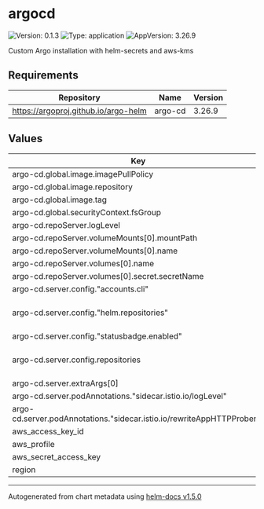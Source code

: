 # argocd

![Version: 0.1.3](https://img.shields.io/badge/Version-0.1.3-informational?style=flat-square) ![Type: application](https://img.shields.io/badge/Type-application-informational?style=flat-square) ![AppVersion: 3.26.9](https://img.shields.io/badge/AppVersion-3.26.9-informational?style=flat-square)

Custom Argo installation with helm-secrets and aws-kms

## Requirements

| Repository | Name | Version |
|------------|------|---------|
| https://argoproj.github.io/argo-helm | argo-cd | 3.26.9 |

## Values

| Key | Type | Default | Description |
|-----|------|---------|-------------|
| argo-cd.global.image.imagePullPolicy | string | `"IfNotPresent"` |  |
| argo-cd.global.image.repository | string | `"ghcr.io/rtang03/argocd-helm-secret"` |  |
| argo-cd.global.image.tag | string | `"2.1.7-rev2"` |  |
| argo-cd.global.securityContext.fsGroup | int | `2000` |  |
| argo-cd.repoServer.logLevel | string | `"info"` |  |
| argo-cd.repoServer.volumeMounts[0].mountPath | string | `"/home/argocd/.aws"` |  |
| argo-cd.repoServer.volumeMounts[0].name | string | `"argocd-aws-credentials"` |  |
| argo-cd.repoServer.volumes[0].name | string | `"argocd-aws-credentials"` |  |
| argo-cd.repoServer.volumes[0].secret.secretName | string | `"argocd-aws-credentials"` |  |
| argo-cd.server.config."accounts.cli" | string | `"apiKey, login"` |  |
| argo-cd.server.config."helm.repositories" | string | `"- url: https://storage.googleapis.com/istio-prerelease/daily-build/master-latest-daily/charts\n  name: istio.io\n"` |  |
| argo-cd.server.config."statusbadge.enabled" | string | `"true"` |  |
| argo-cd.server.config.repositories | string | `"- type: helm\n  url: https://storage.googleapis.com/istio-prerelease/daily-build/master-latest-daily/charts\n  name: istio.io\n"` |  |
| argo-cd.server.extraArgs[0] | string | `"--insecure"` |  |
| argo-cd.server.podAnnotations."sidecar.istio.io/logLevel" | string | `"warning"` |  |
| argo-cd.server.podAnnotations."sidecar.istio.io/rewriteAppHTTPProbers" | string | `"false"` |  |
| aws_access_key_id | string | `"my-access-key-id"` |  |
| aws_profile | string | `"my-aws-profile"` |  |
| aws_secret_access_key | string | `"my-access-key-secret"` |  |
| region | string | `"my-region"` |  |

----------------------------------------------
Autogenerated from chart metadata using [helm-docs v1.5.0](https://github.com/norwoodj/helm-docs/releases/v1.5.0)
